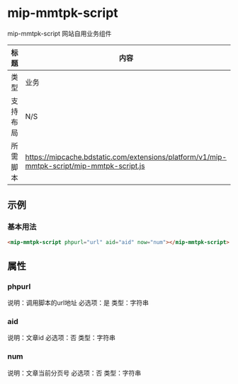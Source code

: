 # mip-mmtpk-script

mip-mmtpk-script 网站自用业务组件

标题|内容
----|----
类型|业务
支持布局|N/S
所需脚本|https://mipcache.bdstatic.com/extensions/platform/v1/mip-mmtpk-script/mip-mmtpk-script.js

## 示例

### 基本用法
```html
<mip-mmtpk-script phpurl="url" aid="aid" now="num"></mip-mmtpk-script>
```

## 属性

### phpurl

说明：调用脚本的url地址
必选项：是
类型：字符串

### aid

说明：文章id
必选项：否
类型：字符串

### num

说明：文章当前分页号
必选项：否
类型：字符串

